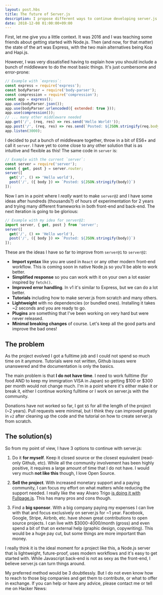 ```yaml
---
layout: post.hbs
title: The future of Server.js
description: I propose different ways to continue developing server.js and ask the community for advice on those.
date: 2018-12-08 01:00:00+09:00
---
```


First, let me give you a little context. It was 2016 and I was teaching some friends about getting started with Node.js. Then (and now, for that matter) the state of the art was Express, with the two main alternatives being Koa and Hapi.js.

However, I was very dissatisfied having to explain how you should include a bunch of middleware to do the most basic things. It's just cumbersome and error-prone:

```js
// Example with `express`:
const express = require('express');
const bodyParser = require('body-parser');
const compression = require('compression');
const app = express();
app.use(bodyParser.json());
app.use(bodyParser.urlencoded({ extended: true }));
app.use(compression());
// ... many other middleware needed
app.get('/', (req, res) => res.send('Hello World!'));
app.post('/', (req, res) => res.send(`Posted: ${JSON.stringify(req.body)}`));
app.listen(3000);
```

I decided to put a bunch of middleware together, throw in a bit of ES6+ and call it `server`. I have yet to come close to any other solution that is as intuitive and flexible as this! The same code in `server` is:

```js
// Example with the current `server`:
const server = require('server');
const { get, post } = server.router;
server([
  get('/', () => 'Hello world'),
  post('/', ({ body }) => `Posted: ${JSON.stringify(body)}`)
]);
```

Now I am in a point where I *really* want to make `server@2` and I have some ideas after hundreds (thousands?) of hours of experimentation for 2 years and trying many different frameworks in both front-end and back-end. The next iteration is going to be glorious:

```js
// Example with my idea for server@2:
import server, { get, post } from 'server';
server([
  get('/', () => 'Hello world'),
  post('/', ({ body }) => `Posted: ${JSON.stringify(body)}`)
]);
```

These are the ideas I have so far to improve from `server@1` to `server@2`:

- **Import syntax** like you are used in `React` or any other modern front-end workflow. This is coming soon in native Node.js so you'll be able to work better.
- **Simplified response** so you can work with it on your own a lot easier inspired by `fetch()`.
- **Improved error handling**. In v1 it's similar to Express, but we can do a lot better.
- **Tutorials** including how to make server.js from scratch and many others.
- **Lightweight** with no dependencies (or bundled ones). Installing it takes ~2 seconds and you are ready to go.
- **Plugins** are something that I've been working on very hard but were never released.
- **Minimal breaking changes** of course. Let's keep all the good parts and improve the bad ones!



## The problem

As the project evolved I got a fulltime job and I could not spend so much time on it anymore. Tutorials were not written, Github issues were unanswered and the documentation is only the basics.

The main problem is that **I do not have time**. I need to work fulltime (for food AND to keep my immigration VISA in Japan) so getting $100 or $300 per month would not change much. I'm in a point where it's either make it or break it, either I continue working fulltime or I work on server.js with the community.

Donations have not worked so far, I got `$5` for all the length of the project (~2 years). Pull requests were minimal, but I think they can improved greatly in `v2` after cleaning up the code and the tutorial on how to create server.js from scratch.



## The solution(s)

So from my point of view, I have 3 options to continue with server.js:

1. Do it **for myself**. Keep it closed source or the closest equivalent (read-only Github, etc). While all the community involvement has been highly positive, it requires a large amount of time that I do not have. I would very much **not like this** though, I love Open Source.

2. **Sell the project**. With increased monetary support and a paying community, I can focus my effort on what matters while reducing the support needed. I really like the way Alvaro Trigo [is doing it with Fullpage.js](https://alvarotrigo.com/fullPage/pricing/). This has many pros and cons though.

3. Find a **big sponsor**. With a big company paying my expenses I can live with that and focus exclusively on server.js for ~1 year. Facebook, Google, Stripe, Airbnb, etc. have shown great contributions to open source projects. I can live with $3000-4000/month (gross) and even spend a bit of that on external help (graphic design, copywriting). This would be a huge pay cut, but some things are more important than money.

I really think it is the ideal moment for a project like this, a Node.js server that is lightweight, future-proof, uses modern workflows and it's easy to get started with. While Javascript back-end is not as sexy as the front-end, I believe server.js can turn things around.

My preferred method would be 3 doubtlessly. But I do not even know how to reach to those big companies and get them to contribute, or what to offer in exchange. If you can help or have any advice, please contact me or tell me on Hacker News:
